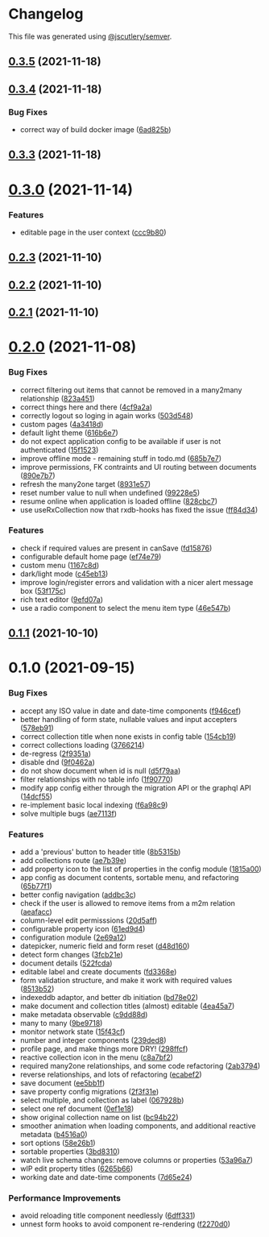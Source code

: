# Changelog

This file was generated using [@jscutlery/semver](https://github.com/jscutlery/semver).

## [0.3.5](https://github.com/platyplus/platydev/compare/ui-app@0.3.4...ui-app@0.3.5) (2021-11-18)



## [0.3.4](https://github.com/platyplus/platydev/compare/ui-app@0.3.3...ui-app@0.3.4) (2021-11-18)


### Bug Fixes

* correct way of build docker image ([6ad825b](https://github.com/platyplus/platydev/commit/6ad825b1ff27e2d5df3aa2dfb24cf1925167e031))



## [0.3.3](https://github.com/platyplus/platydev/compare/ui-app@0.3.2...ui-app@0.3.3) (2021-11-18)

# [0.3.0](https://github.com/platyplus/platydev/compare/ui-app@0.2.3...ui-app@0.3.0) (2021-11-14)

### Features

- editable page in the user context ([ccc9b80](https://github.com/platyplus/platydev/commit/ccc9b80ad62764cad2b2170235a8208dd7cdfa50))

## [0.2.3](https://github.com/platyplus/platydev/compare/ui-app@0.2.2...ui-app@0.2.3) (2021-11-10)

## [0.2.2](https://github.com/platyplus/platydev/compare/ui-app@0.2.1...ui-app@0.2.2) (2021-11-10)

## [0.2.1](https://github.com/platyplus/platydev/compare/ui-app@0.2.0...ui-app@0.2.1) (2021-11-10)

# [0.2.0](https://github.com/platyplus/platydev/compare/ui-app@0.1.1...ui-app@0.2.0) (2021-11-08)

### Bug Fixes

- correct filtering out items that cannot be removed in a many2many relationship ([823a451](https://github.com/platyplus/platydev/commit/823a45159615feb2ce3bd0e69fc89080a182e46b))
- correct things here and there ([4cf9a2a](https://github.com/platyplus/platydev/commit/4cf9a2a6c9f67e4c52b98d81ed94e0705314388c))
- correctly logout so loging in again works ([503d548](https://github.com/platyplus/platydev/commit/503d548f34821beaaa0c7dbe882368d346c82861))
- custom pages ([4a3418d](https://github.com/platyplus/platydev/commit/4a3418d961d403f411f4bfa4310595b97c73b9bd))
- default light theme ([616b6e7](https://github.com/platyplus/platydev/commit/616b6e789dddd4712c8930ca5de2ef59df3b0389))
- do not expect application config to be available if user is not authenticated ([15f1523](https://github.com/platyplus/platydev/commit/15f15237e1b83c570f14e06db62dddd55a1aedff))
- improve offline mode - remaining stuff in todo.md ([685b7e7](https://github.com/platyplus/platydev/commit/685b7e7fd7ecb5b0f1353211ab2186bd2ec0129e))
- improve permissions, FK contraints and UI routing between documents ([890e7b7](https://github.com/platyplus/platydev/commit/890e7b730f0a04db75622575c62cd0f0888a4cff))
- refresh the many2one target ([8931e57](https://github.com/platyplus/platydev/commit/8931e570e4f0309b2d71c8736469a88456af4076))
- reset number value to null when undefined ([99228e5](https://github.com/platyplus/platydev/commit/99228e550536a023acc93658bf820e20d20188cc))
- resume online when application is loaded offline ([828cbc7](https://github.com/platyplus/platydev/commit/828cbc7ce014c653d47a722abafe18bd58691e1a))
- use useRxCollection now that rxdb-hooks has fixed the issue ([ff84d34](https://github.com/platyplus/platydev/commit/ff84d3453eab801b2294f26340a1d5541dcea39b))

### Features

- check if required values are present in canSave ([fd15876](https://github.com/platyplus/platydev/commit/fd158769612f4117f7e217bffdfb10f90f04be44))
- configurable default home page ([ef74e79](https://github.com/platyplus/platydev/commit/ef74e79a8e84967c32a371bb1d463ee55043bbb3))
- custom menu ([1167c8d](https://github.com/platyplus/platydev/commit/1167c8df5a3a993682b17ec1b4e36af16a57a54a))
- dark/light mode ([c45eb13](https://github.com/platyplus/platydev/commit/c45eb135535b6df72b71ef28fb9f450e10b43324))
- improve login/register errors and validation with a nicer alert message box ([53f175c](https://github.com/platyplus/platydev/commit/53f175ca3fd64e7ded9d5f7105f8b1843982e9f5))
- rich text editor ([9efd07a](https://github.com/platyplus/platydev/commit/9efd07a05c7ac28d712e9bb054a054f9b93572ec))
- use a radio component to select the menu item type ([46e547b](https://github.com/platyplus/platydev/commit/46e547bff7356e604563aa7dca86b1b8f013b924))

## [0.1.1](https://github.com/platyplus/platyplus/compare/ui-app@0.1.0...ui-app@0.1.1) (2021-10-10)

# 0.1.0 (2021-09-15)

### Bug Fixes

- accept any ISO value in date and date-time components ([f946cef](https://github.com/platyplus/platyplus/commit/f946cef9d886f6a5a7fa848da0ec7529e382349e))
- better handling of form state, nullable values and input accepters ([578eb91](https://github.com/platyplus/platyplus/commit/578eb91f62517a350cbaf92119bacf7c8fcea504))
- correct collection title when none exists in config table ([154cb19](https://github.com/platyplus/platyplus/commit/154cb19ac766eba111b883993efa744a8bac3033))
- correct collections loading ([3766214](https://github.com/platyplus/platyplus/commit/3766214b38a75e225044a7589ab15960812a9816))
- de-regress ([2f9351a](https://github.com/platyplus/platyplus/commit/2f9351a5ad544f1f837ca42bdb1696bbc5804a80))
- disable dnd ([9f0462a](https://github.com/platyplus/platyplus/commit/9f0462a0c08370fb860768456997c16c16b05c68))
- do not show document when id is null ([d5f79aa](https://github.com/platyplus/platyplus/commit/d5f79aa7871977e5bc395e9ac6b7618d08d49459))
- filter relationships with no table info ([1f90770](https://github.com/platyplus/platyplus/commit/1f9077076e723d056d272b874a8a1317f5dce516))
- modify app config either through the migration API or the graphql API ([14dcf55](https://github.com/platyplus/platyplus/commit/14dcf556fe8b4aa6e821bdd77d8ef732b8e2138c))
- re-implement basic local indexing ([f6a98c9](https://github.com/platyplus/platyplus/commit/f6a98c9e04472fb7293839e18b87745068012840))
- solve multiple bugs ([ae7113f](https://github.com/platyplus/platyplus/commit/ae7113fb3c02ebc31df2b827320478ffc4128e92))

### Features

- add a 'previous' button to header title ([8b5315b](https://github.com/platyplus/platyplus/commit/8b5315b36a418716fe8f264934f1f729c2b34685))
- add collections route ([ae7b39e](https://github.com/platyplus/platyplus/commit/ae7b39e312983061df60069f7e01e84f5627890c))
- add property icon to the list of properties in the config module ([1815a00](https://github.com/platyplus/platyplus/commit/1815a0079a511b1b40f0fede82317f4466032921))
- app config as document contents, sortable menu, and refactoring ([65b77f1](https://github.com/platyplus/platyplus/commit/65b77f1db86f93df601f8d31d014124dc104833c))
- better config navigation ([addbc3c](https://github.com/platyplus/platyplus/commit/addbc3c053e9b324ca738ba36db09c51f2476d53))
- check if the user is allowed to remove items from a m2m relation ([aeafacc](https://github.com/platyplus/platyplus/commit/aeafaccb3ea30ddeff6f6e3a8d359465ab2ee33a))
- column-level edit permisssions ([20d5aff](https://github.com/platyplus/platyplus/commit/20d5aff7c5a8eb39a249833e9207941aa7572660))
- configurable property icon ([61ed9d4](https://github.com/platyplus/platyplus/commit/61ed9d4f22f6b7cc032787a42f34aec01a5365e7))
- configuration module ([2e69a12](https://github.com/platyplus/platyplus/commit/2e69a12f05ae1d92749539f2d97a37f237218e96))
- datepicker, numeric field and form reset ([d48d160](https://github.com/platyplus/platyplus/commit/d48d16020de1684674fc767c7c7f348a35022ec8))
- detect form changes ([3fcb21e](https://github.com/platyplus/platyplus/commit/3fcb21eb70795913ff4d357cda75e7a6cb5118aa))
- document details ([522fcda](https://github.com/platyplus/platyplus/commit/522fcdaf7c48a9da6b37c4239a57b23ea82dfe22))
- editable label and create documents ([fd3368e](https://github.com/platyplus/platyplus/commit/fd3368e74e7e4228b94209a9bb1583ff85c0914f))
- form validation structure, and make it work with required values ([8513b52](https://github.com/platyplus/platyplus/commit/8513b5233d2990e54aced08538d6b8ab30a1bcc6))
- indexeddb adaptor, and better db initiation ([bd78e02](https://github.com/platyplus/platyplus/commit/bd78e02bcaa4ff533080409e3e84b7ba96089f9c))
- make document and collection titles (almost) editable ([4ea45a7](https://github.com/platyplus/platyplus/commit/4ea45a7b62d24ff3b4e29769c17fde040cc161bb))
- make metadata observable ([c9dd88d](https://github.com/platyplus/platyplus/commit/c9dd88d9a31d741116378ce3db551c1b0fb02592))
- many to many ([9be9718](https://github.com/platyplus/platyplus/commit/9be971873f36d4e142a6f19eed8a889391dc68ae))
- monitor network state ([15f43cf](https://github.com/platyplus/platyplus/commit/15f43cf36985ed0968bf851bbfde070e9015f591))
- number and integer components ([239ded8](https://github.com/platyplus/platyplus/commit/239ded82941e4e9cac0b8ba1275a662456adf753))
- profile page, and make things more DRY! ([298ffcf](https://github.com/platyplus/platyplus/commit/298ffcf5dafb2f3717761feee0a420e9004e9be9))
- reactive collection icon in the menu ([c8a7bf2](https://github.com/platyplus/platyplus/commit/c8a7bf25407032c6f9c02b67ced6c457cb00477b))
- required many2one relationships, and some code refactoring ([2ab3794](https://github.com/platyplus/platyplus/commit/2ab379423d9a5c34e06b7fa468723b19520a5e3e))
- reverse relationships, and lots of refactoring ([ecabef2](https://github.com/platyplus/platyplus/commit/ecabef2080edac98a193e74e696c08fa169e6e11))
- save document ([ee5bb1f](https://github.com/platyplus/platyplus/commit/ee5bb1feb3dd3a14b961bd02630210d499e4ab13))
- save property config migrations ([2f3f31e](https://github.com/platyplus/platyplus/commit/2f3f31ede8bdad1d473613cac04adfe950c5e450))
- select multiple, and collection as label ([067928b](https://github.com/platyplus/platyplus/commit/067928bfc777480fd71d044c40ba347bf818781e))
- select one ref document ([0ef1e18](https://github.com/platyplus/platyplus/commit/0ef1e1868e361cdcf384cd58c985ac414550eacf))
- show original collection name on list ([bc94b22](https://github.com/platyplus/platyplus/commit/bc94b2254f2e798e49f07aacbc5633cf81f39dd3))
- smoother animation when loading components, and additional reactive metadata ([b4516a0](https://github.com/platyplus/platyplus/commit/b4516a081b3885676e77626c1114e01d43958e2e))
- sort options ([58e26b1](https://github.com/platyplus/platyplus/commit/58e26b1497a9f633ffc98bc79de7ab01b576be3f))
- sortable properties ([3bd8310](https://github.com/platyplus/platyplus/commit/3bd831068b0db08efdfe26b9e949bb4a0b3f0a0d))
- watch live schema changes: remove columns or properties ([53a96a7](https://github.com/platyplus/platyplus/commit/53a96a7e24afd275033881dcf6c9a746996357f6))
- wIP edit property titles ([6265b66](https://github.com/platyplus/platyplus/commit/6265b66f4d4016884b52f3647b61bdfeef112415))
- working date and date-time components ([7d65e24](https://github.com/platyplus/platyplus/commit/7d65e24c48deb51aca1a963a7ae703e459172bca))

### Performance Improvements

- avoid reloading title component needlessly ([6dff331](https://github.com/platyplus/platyplus/commit/6dff331a57a526e8d2bf7db059fa183855aa4d88))
- unnest form hooks to avoid component re-rendering ([f2270d0](https://github.com/platyplus/platyplus/commit/f2270d071e26a2dd62243990f0d8291f7bcf19f1))
